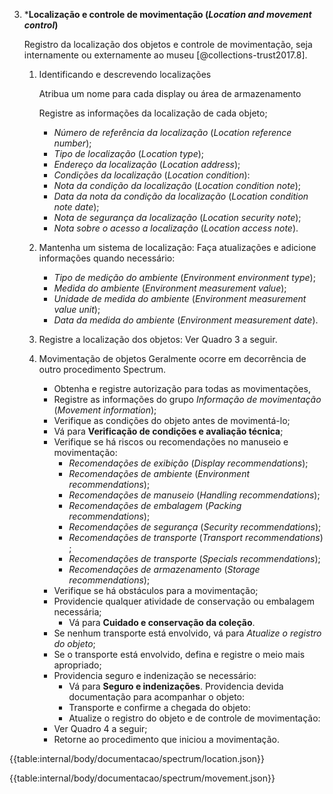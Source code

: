 3.  \***Localização e controle de movimentação (_Location and movement control_)**

    Registro da localização dos objetos e controle de movimentação, seja internamente ou externamente ao museu [@collections-trust2017.8].

    1.  Identificando e descrevendo localizações

        Atribua um nome para cada display ou área de armazenamento

        Registre as informações da localização de cada objeto;

        - _Número de referência da localização_ (_Location reference number_);
        - _Tipo de localização_ (_Location type_);
        - _Endereço da localização_ (_Location address_);
        - _Condições da localização_ (_Location condition_):
        - _Nota da condição da localização_ (_Location condition note_);
        - _Data da nota da condição da localização_ (_Location condition note date_);
        - _Nota de segurança da localização_ (_Location security note_);
        - _Nota sobre o acesso a localização_ (_Location access note_).

    2.  Mantenha um sistema de localização:
        Faça atualizações e adicione informações quando necessário:

        - _Tipo de medição do ambiente_ (_Environment environment type_);
        - _Medida do ambiente_ (_Environment measurement value_);
        - _Unidade de medida do ambiente_ (_Environment measurement value unit_);
        - _Data da medida do ambiente_ (_Environment measurement date_).

    3.  Registre a localização dos objetos:
        Ver Quadro 3 a seguir.

    4.  Movimentação de objetos
        Geralmente ocorre em decorrência de outro procedimento Spectrum.
        -  Obtenha e registre autorização para todas as movimentações,
        -  Registre as informações do grupo _Informação de movimentação_ (_Movement information_);
        -  Verifique as condições do objeto antes de movimentá-lo;
        -  Vá para **Verificação de condições e avaliação técnica**;
        -  Verifique se há riscos ou recomendações no manuseio e movimentação:
            - _Recomendações de exibição_ (_Display recommendations_);
            - _Recomendações de ambiente_ (_Environment recommendations_);
            - _Recomendações de manuseio_ (_Handling recommendations_);
            - _Recomendações de embalagem_ (_Packing recommendations_);
            - _Recomendações de segurança_ (_Security recommendations_);
            - _Recomendações de transporte_ (_Transport recommendations_) ;
            - _Recomendações de transporte_ (_Specials recommendations_);
            - _Recomendações de armazenamento_ (_Storage recommendations_);
        -  Verifique se há obstáculos para a movimentação;
        -  Providencie qualquer atividade de conservação ou embalagem necessária;
            - Vá para **Cuidado e conservação da coleção**.
        -  Se nenhum transporte está envolvido, vá para _Atualize o registro do objeto_;
        -  Se o transporte está envolvido, defina e registre o meio mais apropriado;
        -  Providencia seguro e indenização se necessário:
            -  Vá para **Seguro e indenizações**.
                Providencia devida documentação para acompanhar o objeto:
            -  Transporte e confirme a chegada do objeto:
            -  Atualize o registro do objeto e de controle de movimentação:
        -  Ver Quadro 4 a seguir;
        -  Retorne ao procedimento que iniciou a movimentação.

{{table:internal/body/documentacao/spectrum/location.json}}

{{table:internal/body/documentacao/spectrum/movement.json}}
